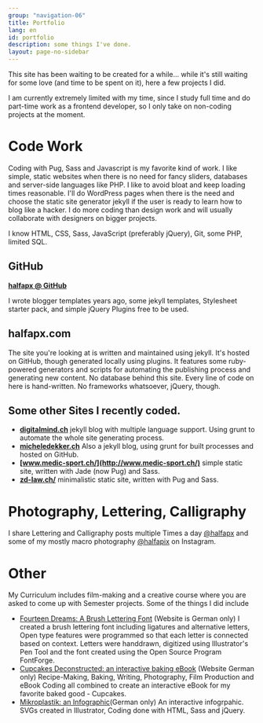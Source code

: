 ```yaml
---
group: "navigation-06"
title: Portfolio
lang: en
id: portfolio
description: some things I've done.
layout: page-no-sidebar
---
```

This site has been waiting to be created for a while... while it's still waiting for some love (and time to be spent on it), here a few projects I did.

I am currently extremely limited with my time, since I study full time and do part-time work as a frontend developer, so I only take on non-coding projects at the moment.

# Code Work
Coding with Pug, Sass and Javascript is my favorite kind of work. I like simple, static websites when there is no need for fancy sliders, databases and server-side languages like PHP. I like to avoid bloat and keep loading times reasonable. I'll do WordPress pages when there is the need and choose the static site generator jekyll if the user is ready to learn how to blog like a hacker. I do more coding than design work and will usually collaborate with designers on bigger projects.

I know HTML, CSS, Sass, JavaScript (preferably jQuery), Git, some PHP, limited SQL.

## GitHub
**[halfapx @ GitHub](https://GitHub.com/mynimi)**

I wrote blogger templates years ago, some jekyll templates, Stylesheet starter pack, and simple jQuery Plugins free to be used.

## halfapx.com

The site you're looking at is written and maintained using jekyll. It's hosted on GitHub, though generated locally using plugins. It features some ruby-powered generators and scripts for automating the publishing process and generating new content. No database behind this site. Every line of code on here is hand-written. No frameworks whatsoever, jQuery, though.


## Some other Sites I recently coded.
* **[digitalmind.ch](http://digitalmind.ch/)** jekyll blog with multiple language support. Using grunt to automate the whole site generating process.
* **[micheledekker.ch](http://micheledekker.ch/)** Also a jekyll blog, using grunt for built processes and hosted on GitHub.
* **[www.medic-sport.ch/](http://www.medic-sport.ch/)** simple static site, written with Jade (now Pug) and Sass.
* **[zd-law.ch/](http://zd-law.ch/)** minimalistic static site, written with Pug and Sass.

# Photography, Lettering, Calligraphy
I share Lettering and Calligraphy posts multiple Times a day [@halfapx](https://instagram.com/halfapx) and some of my mostly macro photography [@halfapix](https://instagram.com/halfapix) on Instagram.

# Other
My Curriculum includes film-making and a creative course where you are asked to come up with Semester projects. Some of the things I did include

* [Fourteen Dreams: A Brush Lettering Font](http://halfapx.com/font-project/) (Website is German only) I created a brush lettering font including ligatures and alternative letters, Open type features were programmed so that each letter is connected based on context. Letters were handdrawn, digitized using Illustrator's Pen Tool and the font created using the Open Source Program FontForge.
* [Cupcakes Deconstructed: an interactive baking eBook](http://halfapx.com/cupcake-project/) (Website German only) Recipe-Making, Baking, Writing, Photography, Film Production and eBook Coding all combined to create an interactive eBook for my favorite baked good - Cupcakes.
* [Mikroplastik: an Infographic](http://halfapx.com/mikroplastik/)(German only) An interactive infogrpahic. SVGs created in Illustrator, Coding done with HTML, Sass and jQuery.

